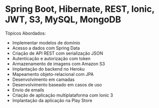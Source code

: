 # Spring Boot, Hibernate, REST, Ionic, JWT, S3, MySQL, MongoDB

Tópicos Abordados:
   - Implementar modelos de domínio
   - Acesso a dados com Spring Data
   - Criação de API REST com serialização JSON 
   - Autenticação e autorização com token
   - Armazenamento de imagens com Amazon S3   
   - Implantação do backend no Heroku
   - Mapeamento objeto-relacional com JPA
   - Desenvolvimento em camadas
   - Desenvolvimento baseado em casos de uso
   - Envio de emails
   - Criação de aplicação multiplataforma com Ionic 3
   - Implantação da aplicação na Play Store